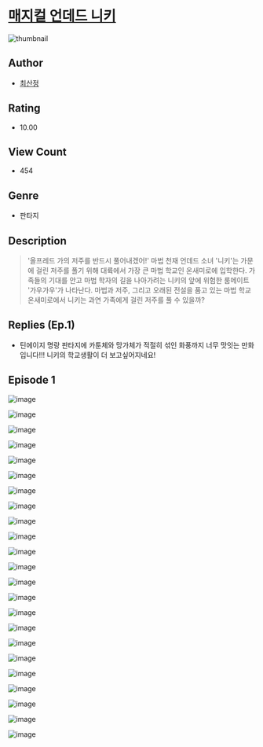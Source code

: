 # [매지컬 언데드 니키](https://comic.naver.com/challenge/list?titleId=810145)
![thumbnail](https://image-comic.pstatic.net/user_contents_data/challenge_comic/2023/05/23/343130/upload_3688504394126537785_480x623.jpeg)

## Author
- [최산정](https://comic.naver.com/artistTitle?id=343130)

## Rating
- 10.00

## View Count
- 454

## Genre
- 판타지

## Description
> '올프레드 가의 저주를 반드시 풀어내겠어!' 마법 천재 언데드 소녀 '니키'는 가문에 걸린 저주를 풀기 위해 대륙에서 가장 큰 마법 학교인 온새미로에 입학한다. 가족들의 기대를 안고 마법 학자의 길을 나아가려는 니키의 앞에 위험한 룸메이트 '가우가우'가 나타난다. 마법과 저주, 그리고 오래된 전설을 품고 있는 마법 학교 온새미로에서 니키는 과연 가족에게 걸린 저주를 풀 수 있을까?

## Replies (Ep.1)
- 틴에이지 명랑 판타지에 카툰체와 망가체가 적절히 섞인 화풍까지 너무 맛잇는 만화입니다!!! 니키의 학교생활이 더 보고싶어지네요!

## Episode 1
![image](https://image-comic.pstatic.net/user_contents_data/challenge_comic/2023/05/23/343130/upload_7147884832846460468.jpeg)

![image](https://image-comic.pstatic.net/user_contents_data/challenge_comic/2023/05/23/343130/upload_3762022354334921009.jpeg)

![image](https://image-comic.pstatic.net/user_contents_data/challenge_comic/2023/05/23/343130/upload_3976740479111934774.jpeg)

![image](https://image-comic.pstatic.net/user_contents_data/challenge_comic/2023/05/23/343130/upload_3834924180029518391.jpeg)

![image](https://image-comic.pstatic.net/user_contents_data/challenge_comic/2023/05/23/343130/upload_3689967853532100408.jpeg)

![image](https://image-comic.pstatic.net/user_contents_data/challenge_comic/2023/05/23/343130/upload_3474637293013328439.jpeg)

![image](https://image-comic.pstatic.net/user_contents_data/challenge_comic/2023/05/23/343130/upload_7016952806316979762.jpeg)

![image](https://image-comic.pstatic.net/user_contents_data/challenge_comic/2023/05/23/343130/upload_3691089350221653093.jpeg)

![image](https://image-comic.pstatic.net/user_contents_data/challenge_comic/2023/05/23/343130/upload_7076621974442751792.jpeg)

![image](https://image-comic.pstatic.net/user_contents_data/challenge_comic/2023/05/23/343130/upload_3558235338763090275.jpeg)

![image](https://image-comic.pstatic.net/user_contents_data/challenge_comic/2023/05/23/343130/upload_3618187538203947059.jpeg)

![image](https://image-comic.pstatic.net/user_contents_data/challenge_comic/2023/05/23/343130/upload_4136050899881910834.jpeg)

![image](https://image-comic.pstatic.net/user_contents_data/challenge_comic/2023/05/23/343130/upload_7017513556559015988.jpeg)

![image](https://image-comic.pstatic.net/user_contents_data/challenge_comic/2023/05/23/343130/upload_3833516994177939555.jpeg)

![image](https://image-comic.pstatic.net/user_contents_data/challenge_comic/2023/05/23/343130/upload_3703476453323925047.jpeg)

![image](https://image-comic.pstatic.net/user_contents_data/challenge_comic/2023/05/23/343130/upload_7233960988846273334.jpeg)

![image](https://image-comic.pstatic.net/user_contents_data/challenge_comic/2023/05/23/343130/upload_7306581532787290676.jpeg)

![image](https://image-comic.pstatic.net/user_contents_data/challenge_comic/2023/05/23/343130/upload_7017226378536838498.jpeg)

![image](https://image-comic.pstatic.net/user_contents_data/challenge_comic/2023/05/23/343130/upload_3688789155575509049.jpeg)

![image](https://image-comic.pstatic.net/user_contents_data/challenge_comic/2023/05/23/343130/upload_7306634344614017335.jpeg)

![image](https://image-comic.pstatic.net/user_contents_data/challenge_comic/2023/05/23/343130/upload_7149014043320268390.jpeg)

![image](https://image-comic.pstatic.net/user_contents_data/challenge_comic/2023/05/23/343130/upload_7147275488605909049.jpeg)

![image](https://image-comic.pstatic.net/user_contents_data/challenge_comic/2023/05/23/343130/upload_7364900737629184569.jpeg)

